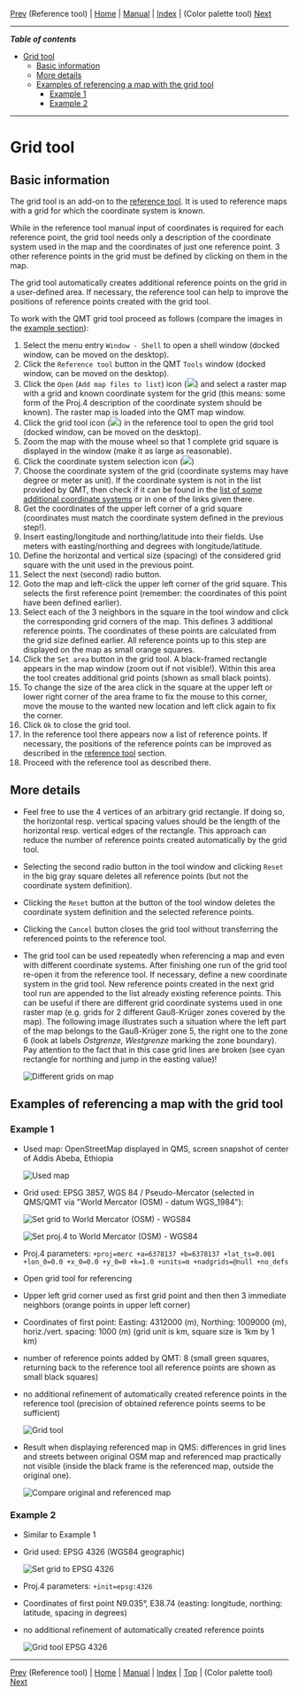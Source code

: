 [Prev](ReferenceTool) (Reference tool) | [Home](QMTHome) | [Manual](QMTDocMain) | [Index](QMTAxAdvIndex) | (Color palette tool) [Next](PaletteTool)
- - -

***Table of contents***

* [Grid tool](#markdown-header-grid-tool)
    * [Basic information](#markdown-header-basic-information)
    * [More details](#markdown-header-more-details)
    * [Examples of referencing a map with the grid tool](#markdown-header-examples-of-referencing-a-map-with-the-grid-tool)
        * [Example 1](#markdown-header-example-1)
        * [Example 2](#markdown-header-example-2)

* * * * * * * * * *
 
# Grid tool

## Basic information

The grid tool is an add-on to the [reference tool](ReferenceTool). It is used to reference maps with a grid for which the coordinate system is known.

While in the reference tool manual input of coordinates is required for each reference point, the grid tool needs only a description of the coordinate system
used in the map and the coordinates of just one reference point. 3 other reference points in the grid must be defined by clicking on them in the map.

The grid tool automatically creates additional reference points on the grid in a user-defined area. If necessary, the reference tool can help
to improve the positions of reference points created with the grid tool.

To work with the QMT grid tool proceed as follows (compare the images in the [example section](#markdown-header-examples-of-referencing-a-map-with-the-grid-tool)):

1. Select the menu entry `Window - Shell` to open a shell window (docked window, can be moved on the desktop).
1. Click the `Reference tool` button in the QMT `Tools` window (docked window, can be moved on the desktop).
1. Click the `Open` (`Add map files to list`) icon (![](QMapTool/images/PathBlue.png)) and select a raster map with a grid and known coordinate system for the grid (this means: some
   form of the Proj.4 description of the coordinate system should be known). 
   The raster map is loaded into the QMT map window.
1. Click the grid tool icon (![](QMapTool/images/GridTool.png)) in the reference tool to open the grid tool (docked window, can be moved on the desktop).
1. Zoom the map with the mouse wheel so that 1 complete grid square is displayed in the window (make it as large as reasonable).
1. Click the coordinate system selection icon (![](QMapTool/images/GridWizzard.png))
1. Choose the coordinate system of the grid (coordinate systems may have degree or meter as unit). If the coordinate system is not in the list provided by QMT, then
   check if it can be found in the [list of some additional coordinate systems](EpsgOverview) or in one of the links given there.
1. Get the coordinates of the upper left corner of a grid square (coordinates must match the coordinate system defined in the previous step!).
1. Insert easting/longitude and northing/latitude into their fields. Use meters with easting/northing and degrees with longitude/latitude.
1. Define the horizontal and vertical size (spacing) of the considered grid square with the unit used in the previous point.
1. Select the next (second) radio button.
1. Goto the map and left-click the upper left corner of the grid square. This selects the first reference point (remember: the coordinates of this point 
   have been defined earlier). 
1. Select each of the 3 neighbors in the square in the tool window and click the corresponding grid corners of the map. This defines 3
   additional reference points. The coordinates of these points are calculated from the grid size defined earlier. All reference points up to this step are
   displayed on the map as small orange squares.
1. Click the `Set area` button in the grid tool. A black-framed rectangle appears in the map window (zoom out if not visible!). Within this area
   the tool creates additional grid points (shown as small black points).
1. To change the size of the area click in the square at the upper left or lower right corner of the area frame to fix the mouse to this corner,
   move the mouse to the wanted new location and left click again to fix the corner.
1. Click `Ok` to close the grid tool.
1. In the reference tool there appears now a list of reference points. If necessary, the positions of the reference points can be improved as described in the
   [reference tool](ReferenceTool) section.
1. Proceed with the reference tool as described there.

## More details

* Feel free to use the 4 vertices of an arbitrary grid rectangle. If doing so, the horizontal resp. vertical spacing values should be the length of the horizontal resp. vertical
  edges of the rectangle. This approach can reduce the number of reference points created automatically by the grid tool. 
* Selecting the second radio button in the tool window and clicking `Reset` in the big gray square deletes all reference points (but not the coordinate system definition).
* Clicking the `Reset` button at the button of the tool window deletes the coordinate system definition and the selected reference points.
* Clicking the `Cancel` button closes the grid tool without transferring the referenced points to the reference tool.
* The grid tool can be used repeatedly when referencing a map and even with different coordinate systems. After finishing one run of the grid tool re-open it from
  the reference tool. If necessary, define a new coordinate system in the grid tool. New reference points created in the next grid tool run are appended to the 
  list already existing reference points. This can be useful
  if there are different grid coordinate systems used in one raster map (e.g. grids for 2 different Gauß-Krüger zones covered by the map). The following image 
  illustrates such a situation where the left part of the map belongs to the Gauß-Krüger zone 5, the right one to the zone 6 (look at labels _Ostgrenze, Westgrenze_ marking the
  zone boundary). Pay attention to the fact that in this
  case grid lines are broken (see cyan rectangle for northing and jump in the easting value)!
  
    ![Different grids on map](QMapTool/images/GridChange.jpg "Different grids on 1 map")

## Examples of referencing a map with the grid tool

### Example 1

* Used map: OpenStreetMap displayed in QMS, screen snapshot of center of Addis Abeba, Ethiopia

    ![Used map](QMapTool/images/ETH_Map.jpg "Used map")

* Grid used: EPSG 3857,  WGS 84 / Pseudo-Mercator (selected in QMS/QMT via "World Mercator (OSM) - datum WGS_1984"):

    ![Set grid to World Mercator (OSM) - WGS84](QMapTool/images/ETH_GridSetting.jpg "Set grid to World Mercator (OSM) - WGS84")

    ![Set proj.4 to World Mercator (OSM) - WGS84](QMapTool/images/ETH_GridSetting1.jpg "Set proj.4 to World Mercator (OSM) - WGS84")

* Proj.4 parameters: `+proj=merc +a=6378137 +b=6378137 +lat_ts=0.001 +lon_0=0.0 +x_0=0.0 +y_0=0 +k=1.0 +units=m +nadgrids=@null +no_defs` 
* Open grid tool for referencing
* Upper left grid corner used as first grid point and then then 3 immediate neighbors (orange points in upper left corner)
* Coordinates of first point: Easting: 4312000 (m), Northing: 1009000 (m), horiz./vert. spacing: 1000 (m) (grid unit is km, square size is 1km by 1 km)
* number of reference points added by QMT: 8 (small green squares, returning back to the reference tool all reference points are shown as small black squares)
* no additional refinement of automatically created reference points in the reference tool (precision of obtained reference points seems to be sufficient)

    ![Grid tool](QMapTool/images/ETH_GridTool.jpg "Grid tool")


* Result when displaying referenced map in QMS: differences in grid lines and streets between original OSM map and referenced map practically not visible
  (inside the black frame is the referenced map, outside the original one).

    ![Compare original and referenced map](QMapTool/images/ETH_ReferencedMap.jpg "Compare original and referenced map")
    
### Example 2

* Similar to Example 1
* Grid used: EPSG 4326 (WGS84 geographic)

     ![Set grid to EPSG 4326](QMapTool/images/ETH_ReferenceMap1.jpg "Set grid to EPSG:4326")

* Proj.4 parameters: `+init=epsg:4326`
* Coordinates of first point N9.035°, E38.74 (easting: longitude, northing: latitude, spacing in degrees)
* no additional refinement of automatically created reference points

    ![Grid tool EPSG 4326](QMapTool/images/ETH_GridTool4326.jpg "Grid tool EPSG 4326")
    
- - -
[Prev](ReferenceTool) (Reference tool) | [Home](QMTHome) | [Manual](QMTDocMain) | [Index](QMTAxAdvIndex) | [Top](#) | (Color palette tool) [Next](PaletteTool)
